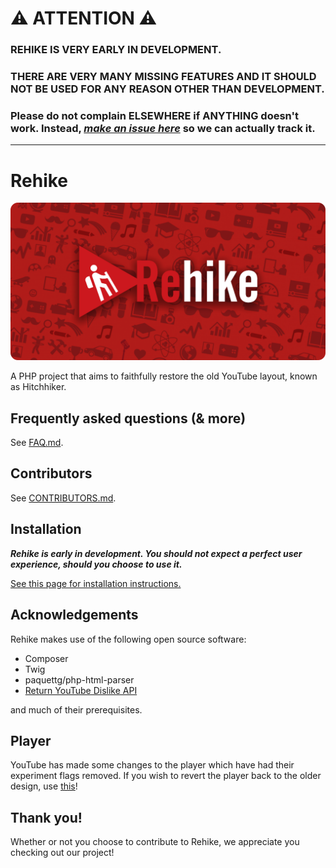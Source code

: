 # ⚠ ATTENTION ⚠

### REHIKE IS VERY EARLY IN DEVELOPMENT.
### THERE ARE VERY MANY MISSING FEATURES AND IT SHOULD NOT BE USED FOR ANY REASON OTHER THAN DEVELOPMENT.
### Please do not complain ELSEWHERE if ANYTHING doesn't work. Instead, [*make an issue here*](/issues) so we can actually track it.

<hr/>

# Rehike

<p align="center">
    <img src="branding/banner.png" alt="Rehike branding image">
</p>

A PHP project that aims to faithfully restore the old YouTube layout, known as Hitchhiker.

## Frequently asked questions (& more)

See [FAQ.md](FAQ.md).

## Contributors

See [CONTRIBUTORS.md](CONTRIBUTORS.md).

## Installation

***Rehike is early in development. You should not expect a perfect user experience, should you choose to use it.***

[See this page for installation instructions.](https://github.com/Rehike/Rehike/blob/misc-install-guide/README.md)

## Acknowledgements

Rehike makes use of the following open source software:

- Composer
- Twig
- paquettg/php-html-parser
- [Return YouTube Dislike API](https://www.returnyoutubedislike.com/)

and much of their prerequisites.

## Player

YouTube has made some changes to the player which have had their experiment flags removed.
If you wish to revert the player back to the older design, use [this](https://github.com/YukisCoffee/yt-player-classicifier)!

## Thank you!

Whether or not you choose to contribute to Rehike, we appreciate you checking out our project!
